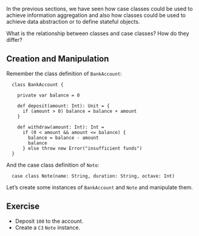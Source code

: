 In the previous sections, we have seen how case classes could be
used to achieve information aggregation and also how classes
could be used to achieve data abstraction or to define stateful
objects.

What is the relationship between classes and case classes? How
do they differ?

## Creation and Manipulation

Remember the class definition of `BankAccount`:

      class BankAccount {
    
        private var balance = 0
    
        def deposit(amount: Int): Unit = {
          if (amount > 0) balance = balance + amount
        }
    
        def withdraw(amount: Int): Int =
          if (0 < amount && amount <= balance) {
            balance = balance - amount
            balance
          } else throw new Error("insufficient funds")
      }

And the case class definition of `Note`:

      case class Note(name: String, duration: String, octave: Int)

Let’s create some instances of `BankAccount` and `Note` and manipulate them.

## Exercise

- Deposit `100` to the account.
- Create a `C3` `Note` instance.